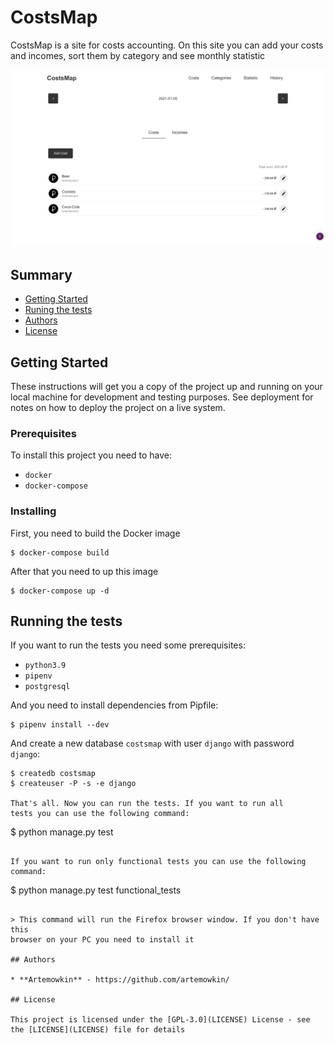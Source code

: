 # CostsMap

CostsMap is a site for costs accounting. On this site you can add your
costs and incomes, sort them by category and see monthly statistic

![CostsMap Site](/images/preview.png)

## Summary

  - [Getting Started](#getting-started)
  - [Runing the tests](#running-the-tests)
  - [Authors](#authors)
  - [License](#license)

## Getting Started

These instructions will get you a copy of the project up and running on
your local machine for development and testing purposes. See deployment
for notes on how to deploy the project on a live system.

### Prerequisites

To install this project you need to have:

* `docker`
* `docker-compose`

### Installing

First, you need to build the Docker image

```
$ docker-compose build
```

After that you need to up this image

```
$ docker-compose up -d
```

## Running the tests

If you want to run the tests you need some prerequisites:

* `python3.9`
* `pipenv`
* `postgresql`

And you need to install dependencies from Pipfile:

```
$ pipenv install --dev
```

And create a new database `costsmap` with user `django` with password `django`:

```
$ createdb costsmap
$ createuser -P -s -e django

That's all. Now you can run the tests. If you want to run all
tests you can use the following command:

```
$ python manage.py test
```

If you want to run only functional tests you can use the following command:

```
$ python manage.py test functional_tests
```

> This command will run the Firefox browser window. If you don't have this
browser on your PC you need to install it

## Authors

* **Artemowkin** - https://github.com/artemowkin/

## License

This project is licensed under the [GPL-3.0](LICENSE) License - see
the [LICENSE](LICENSE) file for details